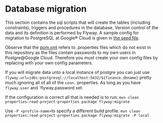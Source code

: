 # Database migration

This section contains the sql scripts that will create the 
tables (including constraints), triggers and procedures in 
the database. Version control of the data and its definition is performed 
by Flyway. A sample config for migration to PostgreSQL at Google® Cloud 
is given in [the seed file](./seed_config_file.properties).

Observe that the [pom.xml](./pom.xml) refers to .properties files which do not 
exist in this repository as the files contain passwords to my own users in Postgre@Google Cloud.
Therefore you must create your own config files by replacing with your own config parameters.

If you will migrate data unto a local instance of postgre you can just use 
`flyway.url=jdbc:postgresql://localhost:5432/${finance.dbname}` pretty much ignoring all of 
all of the `conn.` properties. As long as you have `flyway.user` and `flyway.password set.

If the configuration is correct all that is needed is to run:
`mvn clean properties:read-project-properties package flyway:migrate`

Use `-P <profile-name>`to specify a different build profile.
`mvn clean properties:read-project-properties package flyway:migrate -P local`